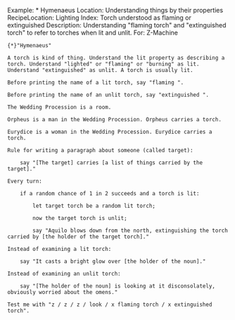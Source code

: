 Example: * Hymenaeus
Location: Understanding things by their properties
RecipeLocation: Lighting
Index: Torch understood as flaming or extinguished
Description: Understanding "flaming torch" and "extinguished torch" to refer to torches when lit and unlit.
For: Z-Machine

  

``` inform7
{*}"Hymenaeus"

A torch is kind of thing. Understand the lit property as describing a torch. Understand "lighted" or "flaming" or "burning" as lit. Understand "extinguished" as unlit. A torch is usually lit.

Before printing the name of a lit torch, say "flaming ".

Before printing the name of an unlit torch, say "extinguished ".

The Wedding Procession is a room.

Orpheus is a man in the Wedding Procession. Orpheus carries a torch.

Eurydice is a woman in the Wedding Procession. Eurydice carries a torch.

Rule for writing a paragraph about someone (called target):

	say "[The target] carries [a list of things carried by the target]."

Every turn:

	if a random chance of 1 in 2 succeeds and a torch is lit:

		let target torch be a random lit torch;

		now the target torch is unlit;

		say "Aquilo blows down from the north, extinguishing the torch carried by [the holder of the target torch]."

Instead of examining a lit torch:

	say "It casts a bright glow over [the holder of the noun]."

Instead of examining an unlit torch:

	say "[The holder of the noun] is looking at it disconsolately, obviously worried about the omens."

Test me with "z / z / z / look / x flaming torch / x extinguished torch".
```

